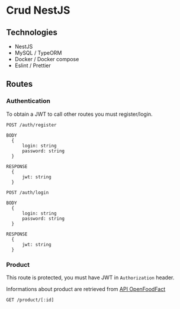 # Crud NestJS

## Technologies
- NestJS
- MySQL / TypeORM
- Docker / Docker compose
- Eslint / Prettier

## Routes

### Authentication
To obtain a JWT to call other routes you must register/login.
```
POST /auth/register

BODY
  {
      login: string
      password: string
  }

RESPONSE
  {
      jwt: string
  }
```

```
POST /auth/login

BODY
  {
      login: string
      password: string
  }

RESPONSE
  {
      jwt: string
  }
```

### Product
This route is protected, you must have JWT in `Authorization` header.

Informations about product are retrieved from [API OpenFoodFact](https://fr.openfoodfacts.org/data)

```
GET /product/[:id]
````
